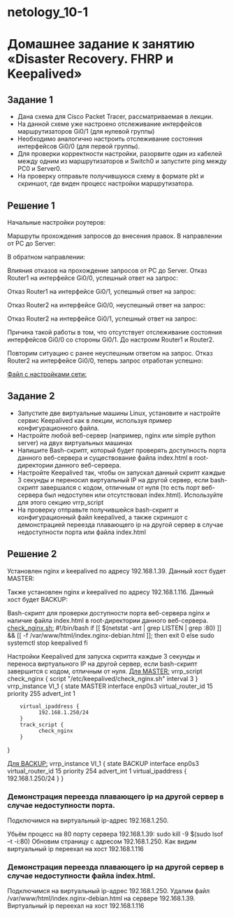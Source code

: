 # netology_10-1
# Домашнее задание к занятию «Disaster Recovery. FHRP и Keepalived»

## Задание 1

* Дана схема для Cisco Packet Tracer, рассматриваемая в лекции.
* На данной схеме уже настроено отслеживание интерфейсов маршрутизаторов Gi0/1 (для нулевой группы)
* Необходимо аналогично настроить отслеживание состояния интерфейсов Gi0/0 (для первой группы).
* Для проверки корректности настройки, разорвите один из кабелей между одним из маршрутизаторов и Switch0 и запустите ping между PC0 и Server0.
* На проверку отправьте получившуюся схему в формате pkt и скриншот, где виден процесс настройки маршрутизатора.

## Решение 1

Начальные настройки роутеров:
[](https://github.com/eskin-igor/netology_10-1/blob/main/10-1/10-1-1-0.PNG)
[](https://github.com/eskin-igor/netology_10-1/blob/main/10-1/10-1-1-1.PNG)

Маршруты прохождения запросов до внесения правок.
В направлении от PC  до Server:
[](https://github.com/eskin-igor/netology_10-1/blob/main/10-1/10-1-1-2.PNG)

В обратном направлении:
[](https://github.com/eskin-igor/netology_10-1/blob/main/10-1/10-1-1-3.PNG)

Влияния отказов на прохождение запросов от PC до Server.
Отказ Router1 на интерфейсе Gi0/0, успешный ответ на запрос:
[](https://github.com/eskin-igor/netology_10-1/blob/main/10-1/10-1-1-4.PNG)

Отказ Router1 на интерфейсе Gi0/1, успешный ответ на запрос:
[](https://github.com/eskin-igor/netology_10-1/blob/main/10-1/10-1-1-5.PNG)

Отказ Router2 на интерфейсе Gi0/0, неуспешный ответ на запрос:
[](https://github.com/eskin-igor/netology_10-1/blob/main/10-1/10-1-1-6.PNG)

Отказ Router2 на интерфейсе Gi0/1, успешный ответ на запрос:
[](https://github.com/eskin-igor/netology_10-1/blob/main/10-1/10-1-1-7.PNG)

Причина такой работы в том, что отсутствует отслеживание состояния интерфейсов Gi0/0 со стороны Gi0/1.
До настроим Router1 и Router2.
[](https://github.com/eskin-igor/netology_10-1/blob/main/10-1/10-1-1-8.PNG)

Повторим ситуацию с ранее неуспешным ответом на запрос.
Отказ Router2 на интерфейсе Gi0/0, теперь запрос отработан успешно:
[](https://github.com/eskin-igor/netology_10-1/blob/main/10-1/10-1-1-9.PNG)

[Файл с настройками сети:](https://github.com/eskin-igor/netology_10-1/blob/main/10-1/hsrp_advanced_Eskin.pkt)

## Задание 2
* Запустите две виртуальные машины Linux, установите и настройте сервис Keepalived как в лекции, используя пример конфигурационного файла.
* Настройте любой веб-сервер (например, nginx или simple python server) на двух виртуальных машинах
* Напишите Bash-скрипт, который будет проверять доступность порта данного веб-сервера и существование файла index.html в root-директории данного веб-сервера.
* Настройте Keepalived так, чтобы он запускал данный скрипт каждые 3 секунды и переносил виртуальный IP на другой сервер, если bash-скрипт завершался с кодом, отличным от нуля (то есть порт веб-сервера был недоступен или отсутствовал index.html). Используйте для этого секцию vrrp_script
* На проверку отправьте получившейся bash-скрипт и конфигурационный файл keepalived, а также скриншот с демонстрацией переезда плавающего ip на другой сервер в случае недоступности порта или файла index.html

## Решение 2

Установлен nginx и keepalived по адресу 192.168.1.39. Данный хост будет MASTER:
[](https://github.com/eskin-igor/netology_10-1/blob/main/10-1/10-1-2-2.PNG)

Также установлен nginx и keepalived по адресу 192.168.1.116. Данный хост будет BACKUP:
[](https://github.com/eskin-igor/netology_10-1/blob/main/10-1/10-1-2-1.PNG)

Bash-скрипт для проверки доступности порта веб-сервера nginx и наличие файла index.html в root-директории данного веб-сервера.
[check_nginx.sh:](https://github.com/eskin-igor/netology_10-1/blob/main/10-1/check_nginx.sh)
#!/bin/bash
if [[ $(netstat -ant | grep LISTEN | grep :80) ]] && [[ -f /var/www/html/index.nginx-debian.html ]]; then
  exit 0
else
  sudo systemctl stop keepalived
fi

Настройки Keepalived для запуска скрипта каждые 3 секунды и переноса виртуального IP на другой сервер, если bash-скрипт завершится с кодом, отличным от нуля.
[Для MASTER:](https://github.com/eskin-igor/netology_10-1/blob/main/10-1/keepalived_for_MASTER.conf)
vrrp_script check_nginx {
        script "/etc/keepalived/check_nginx.sh"
	interval 3
}
vrrp_instance VI_1 {
        state MASTER
        interface enp0s3
        virtual_router_id 15
        priority 255
        advert_int 1

        virtual_ipaddress {
              192.168.1.250/24
        }
        track_script {
              check_nginx
        }
}

[Для BACKUP:](https://github.com/eskin-igor/netology_10-1/blob/main/10-1/keepalived_for_BACKUP.conf)
vrrp_instance VI_1 {
        state BACKUP
        interface enp0s3
        virtual_router_id 15
        priority 254
        advert_int 1
        virtual_ipaddress {
              192.168.1.250/24
        }
}

### Демонстрация переезда плавающего ip на другой сервер в случае недоступности порта.
Подключимся на виртуальный ip-адрес 192.168.1.250.
[](https://github.com/eskin-igor/netology_10-1/blob/main/10-1/10-1-2-3.PNG)

Убьём процесс на 80 порту сервера 192.168.1.39:
sudo kill -9 $(sudo lsof –t -i:80)
Обновим страницу с адресом 192.168.1.250. 
Как видим виртуальный ip переехал на хост 192.168.1.116
[](https://github.com/eskin-igor/netology_10-1/blob/main/10-1/10-1-2-6.PNG)

### Демонстрация переезда плавающего ip на другой сервер в случае недоступности файла index.html.
Подключимся на виртуальный ip-адрес 192.168.1.250.
Удалим файл /var/www/html/index.nginx-debian.html на сервере 192.168.1.39.
Виртуальный ip переехал на хост 192.168.1.116
[](https://github.com/eskin-igor/netology_10-1/blob/main/10-1/10-1-2-6.PNG)


